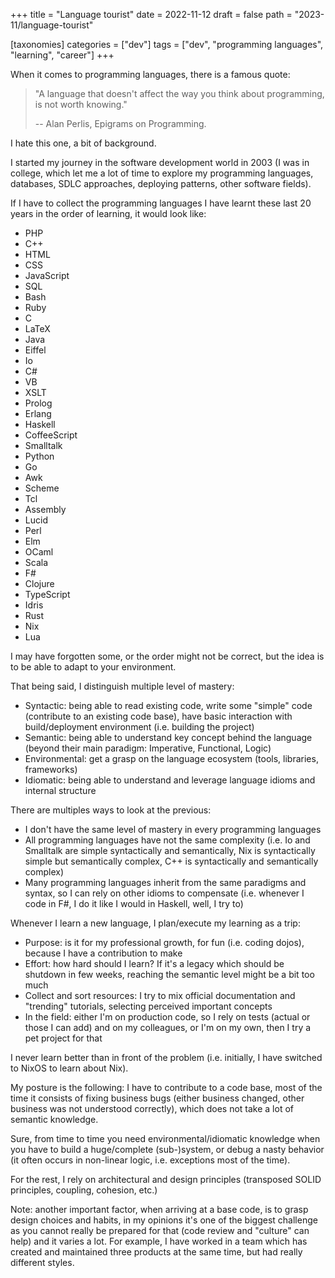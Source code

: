 +++
title = "Language tourist"
date = 2022-11-12
draft = false
path = "2023-11/language-tourist"

[taxonomies]
categories = ["dev"]
tags = ["dev", "programming languages", "learning", "career"]
+++

When it comes to programming languages, there is a famous quote:

> "A language that doesn't affect the way you think about programming, is not worth knowing."
> 
> -- Alan Perlis, Epigrams on Programming.

I hate this one, a bit of background.

I started my journey in the software development world in 2003 (I was in college,
which let me a lot of time to explore my programming languages, databases, SDLC
approaches, deploying patterns, other software fields).

If I have to collect the programming languages I have learnt these last 20 years
in the order of learning, it would look like:

* PHP
* C++
* HTML
* CSS
* JavaScript
* SQL
* Bash
* Ruby
* C
* LaTeX
* Java
* Eiffel
* Io
* C#
* VB
* XSLT
* Prolog
* Erlang
* Haskell
* CoffeeScript
* Smalltalk
* Python
* Go
* Awk
* Scheme
* Tcl
* Assembly
* Lucid
* Perl
* Elm
* OCaml
* Scala
* F#
* Clojure
* TypeScript
* Idris
* Rust
* Nix
* Lua

I may have forgotten some, or the order might not be correct, but the idea is
to be able to adapt to your environment.

That being said, I distinguish multiple level of mastery:

* Syntactic: being able to read existing code, write some "simple" code (contribute to an existing code base), have basic interaction with build/deployment environment (i.e. building the project)
* Semantic: being able to understand key concept behind the language (beyond their main paradigm: Imperative, Functional, Logic)
* Environmental: get a grasp on the language ecosystem (tools, libraries, frameworks)
* Idiomatic: being able to understand and leverage language idioms and internal structure

There are multiples ways to look at the previous:

* I don't have the same level of mastery in every programming languages
* All programming languages have not the same complexity (i.e. Io and Smalltalk are simple syntactically and semantically, Nix is syntactically simple but semantically complex, C++ is syntactically and semantically complex)
* Many programming languages inherit from the same paradigms and syntax, so I can rely on other idioms to compensate (i.e. whenever I code in F#, I do it like I would in Haskell, well, I try to)

Whenever I learn a new language, I plan/execute my learning as a trip:

* Purpose: is it for my professional growth, for fun (i.e. coding dojos), because I have a contribution to make
* Effort: how hard should I learn? If it's a legacy which should be shutdown in few weeks, reaching the semantic level might be a bit too much
* Collect and sort resources: I try to mix official documentation and "trending" tutorials, selecting perceived important concepts
* In the field: either I'm on production code, so I rely on tests (actual or those I can add) and on my colleagues, or I'm on my own, then I try a pet project for that

I never learn better than in front of the problem (i.e. initially, I have
switched to NixOS to learn about Nix).

My posture is the following: I have to contribute to a code base, most of the
time it consists of fixing business bugs (either business changed, other business
was not understood correctly), which does not take a lot of semantic knowledge.

Sure, from time to time you need environmental/idiomatic knowledge when you
have to build a huge/complete (sub-)system, or debug a nasty behavior (it often
occurs in non-linear logic, i.e. exceptions most of the time).

For the rest, I rely on architectural and design principles (transposed SOLID principles,
coupling, cohesion, etc.)

Note: another important factor, when arriving at a base code, is to grasp
design choices and habits, in my opinions it's one of the biggest challenge as
you cannot really be prepared for that (code review and "culture" can help) and
it varies a lot. For example, I have worked in a team which has created and
maintained three products at the same time, but had really different styles.
